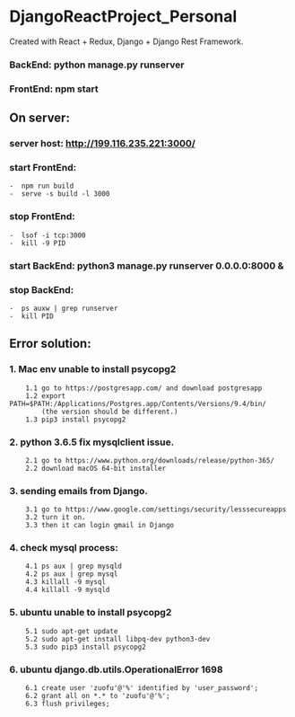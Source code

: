 # DjangoReactProject_Personal


Created with React + Redux, Django + Django Rest Framework.

### BackEnd: python manage.py runserver

### FrontEnd: npm start

## On server:  
### server host: http://199.116.235.221:3000/
### start FrontEnd:
    -  npm run build  
    -  serve -s build -l 3000  
### stop FrontEnd:   
    -  lsof -i tcp:3000
    -  kill -9 PID
### start BackEnd: python3 manage.py runserver 0.0.0.0:8000 &  
### stop BackEnd:   
    -  ps auxw | grep runserver
    -  kill PID    

## Error solution:  

### 1. Mac env unable to install psycopg2  
        1.1 go to https://postgresapp.com/ and download postgresapp   
        1.2 export PATH=$PATH:/Applications/Postgres.app/Contents/Versions/9.4/bin/   
            (the version should be different.)   
        1.3 pip3 install psycopg2  

### 2. python 3.6.5 fix mysqlclient issue.  
        2.1 go to https://www.python.org/downloads/release/python-365/   
        2.2 download macOS 64-bit installer   

### 3. sending emails from Django.
        3.1 go to https://www.google.com/settings/security/lesssecureapps
        3.2 turn it on.
        3.3 then it can login gmail in Django  

### 4. check mysql process:
        4.1 ps aux | grep mysqld  
        4.2 ps aux | grep mysql  
        4.3 killall -9 mysql  
        4.4 killall -9 mysqld  

### 5. ubuntu unable to install psycopg2
        5.1 sudo apt-get update
        5.2 sudo apt-get install libpq-dev python3-dev
        5.3 sudo pip3 install psycopg2

### 6. ubuntu django.db.utils.OperationalError 1698
        6.1 create user 'zuofu'@'%' identified by 'user_password';
        6.2 grant all on *.* to 'zuofu'@'%';
        6.3 flush privileges;
